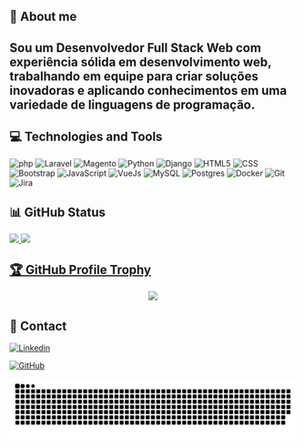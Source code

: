 <!--
<div align="left">
    <img src="example.svg" width="450" height="150" alt="css-in-readme">
</div>
-->
<!--
- 🔭 I’m currently working on ...
- 🌱 I’m currently learning ...
- 👯 I’m looking to collaborate on ...
- 🤔 I’m looking for help with ...
- 💬 Ask me about ...
- 📫 How to reach me: ...
- 😄 Pronouns: ...
- ⚡ Fun fact: ...
-->
<h2>📓 About me<h2>
<p align="left"> 
  Sou um Desenvolvedor Full Stack Web com experiência sólida em desenvolvimento web, trabalhando em equipe para criar soluções inovadoras e aplicando conhecimentos em uma variedade de linguagens de programação.<br>
</p>

<h2>💻 Technologies and Tools</h2>

![php](https://img.shields.io/badge/php-333333?style=flat&logo=Php)
![Laravel](https://img.shields.io/badge/Laravel-333333?style=flat&logo=laravel)
![Magento](https://img.shields.io/badge/Magento-333333?style=flat&logo=magento)
![Python](https://img.shields.io/badge/-Python-333333?style=flat&logo=python)
![Django](https://img.shields.io/badge/Django-333333?style=flat&logo=django&logoColor=%23009933)
![HTML5](https://img.shields.io/badge/-HTML5-333333?style=flat&logo=HTML5)
![CSS](https://img.shields.io/badge/-CSS-333333?style=flat&logo=CSS3&logoColor=1572B6)
![Bootstrap](https://img.shields.io/badge/-Bootstrap-333333?style=flat&logo=bootstrap)
![JavaScript](https://img.shields.io/badge/-JavaScript-333333?style=flat&logo=javascript)
![VueJs](https://img.shields.io/badge/-VueJs-333333?style=flat&logo=vuedotjs)
![MySQL](https://img.shields.io/badge/-MySQL-333333?style=flat&logo=mysql)
![Postgres](https://img.shields.io/badge/-Postgres-333333?style=flat&logo=postgresql)
![Docker](https://img.shields.io/badge/-Docker-333333?style=flat&logo=docker)
![Git](https://img.shields.io/badge/GitFlow-333333?style=flat&logo=git)
![Jira](https://img.shields.io/badge/Jira-333333?style=flat&logo=jira&logoColor=blue)




<h2>📊 GitHub Status</h2>

 <div>
  <a href="https://github.com/rogergl">
  <img height="150em" src="https://github-readme-stats.vercel.app/api?username=rogergl&show_icons=true&theme=tokyonight&include_all_commits=true&count_private=true"/>
  <img height="150em" src="https://github-readme-stats.vercel.app/api/top-langs/?username=rogergl&layout=compact&langs_count=7&theme=tokyonight"/>
</div>

<h2>🏆 GitHub Profile Trophy</h2>

<p align="center">
  <a
    href="https://github.com/ryo-ma/github-profile-trophy"
    title="repositório de troféus"
  >
    <img
      width="800"
      src="https://github-profile-trophy.vercel.app/?username=rogergl&column=8&theme=darkhub&no-frame=true&no-bg=true"
    />
  </a>
</p>
<!--
<div style="display: inline_block"><br>
  <img align="center" alt="Rogi-Js" height="40" width="50" src="https://raw.githubusercontent.com/devicons/devicon/master/icons/javascript/javascript-plain.svg">
  <img align="center" alt="Rogi-HTML" height="40" width="50" src="https://raw.githubusercontent.com/devicons/devicon/master/icons/html5/html5-original.svg">
  <img align="center" alt="Rogi-CSS" height="40" width="50" src="https://raw.githubusercontent.com/devicons/devicon/master/icons/css3/css3-original.svg">
  <img align="center" alt="Rogi-PHP" height="40" width="50" src="https://cdn.jsdelivr.net/gh/devicons/devicon/icons/php/php-original.svg">
  <img align="center" alt="Rogi-Jquery" height="40" width="50" src="https://cdn.jsdelivr.net/gh/devicons/devicon/icons/jquery/jquery-original-wordmark.svg">
  <img align="center" alt="Rogi-Git" height="40" width="50" src="https://cdn.jsdelivr.net/gh/devicons/devicon/icons/git/git-original.svg">
  <img align="center" alt="Rogi-MySQL" height="40" width="50" src="https://cdn.jsdelivr.net/gh/devicons/devicon/icons/mysql/mysql-original.svg">
  <img align="center" alt="Rogi-Laravel" height="40" width="50" src="https://cdn.jsdelivr.net/gh/devicons/devicon/icons/laravel/laravel-plain.svg">
  <img align="center" alt="Rogi-Vue" height="40" width="50" src="https://cdn.jsdelivr.net/gh/devicons/devicon/icons/vuejs/vuejs-original.svg">
  <img align="right" alt="Rogi-cat" src="https://cdn.discordapp.com/attachments/770742898328338502/943999803568836610/bongo-cat-codes.gif">
</div>
 -->
<h2>📩 Contact</h2>

[![Linkedin](https://img.shields.io/badge/-LinkedIn-blue?style=flat-square&logo=Linkedin&logoColor=white&link=https://www.linkedin.com/in/rogerguimalopez/)](https://www.linkedin.com/in/rogerguimalopez/)
<!--[![Gmail Badge](https://img.shields.io/badge/-Mail-%23ff0000?style=flat-square&logo=Gmail&logoColor=white&link=mailto:rogerguima.lopez@gmail.com)](mailto:rogerguima.lopez@gmail.com)-->
[![GitHub](https://img.shields.io/github/followers/rogergl?label=follow&style=social)](https://github.com/RogerGL)
<!--
<div>
  <a href="https://www.instagram.com/rogi.exe/?hl=pt-br" target="_blank"><img src="https://img.shields.io/badge/-Instagram-%23E4405F?style=for-the-badge&logo=instagram&logoColor=white" target="_blank"></a>
 	<a href="https://www.twitch.tv/dommyz" target="_blank"><img src="https://img.shields.io/badge/Twitch-9146FF?style=for-the-badge&logo=twitch&logoColor=white" target="_blank"></a>
</a>
  <a href="https://www.linkedin.com/in/roger-guimar%C3%A3es-575619195" target="_blank"><img src="https://img.shields.io/badge/-LinkedIn-%230077B5?style=for-the-badge&logo=linkedin&logoColor=white" target="_blank">
 </a>
 -->


![Snake animation](https://github.com/rogergl/rogergl/blob/output/github-contribution-grid-snake.svg)
<!--[![readme](https://github-readme-stats.vercel.app/api/pin/?username=rogergl&repo=rogergl$theme=react)](https://github.com/rogergl/RogerGL) -->
</div>
